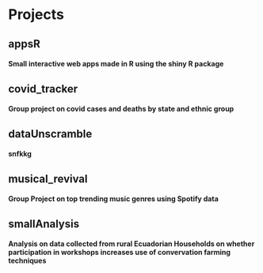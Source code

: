 # Projects
## appsR
#### Small interactive web apps made in R using the shiny R package
## covid_tracker
#### Group project on covid cases and deaths by state and ethnic group
## dataUnscramble
#### snfkkg
## musical_revival
#### Group Project on top trending music genres using Spotify data
## smallAnalysis
#### Analysis on data collected from rural Ecuadorian Households on whether participation in workshops increases use of convervation farming techniques
